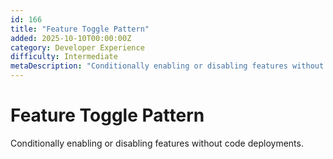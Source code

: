 ```yaml
---
id: 166
title: "Feature Toggle Pattern"
added: 2025-10-10T00:00:00Z
category: Developer Experience
difficulty: Intermediate
metaDescription: "Conditionally enabling or disabling features without code deployments."
---
```


# Feature Toggle Pattern

Conditionally enabling or disabling features without code deployments.
